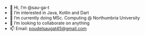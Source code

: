 - 👋 Hi, I’m @sau-ga-t
- 👀 I’m interested in Java, Kotlin and Dart
- 🌱 I’m currently doing MSc. Computing @ Northumbria University
- 💞️ I’m looking to collaborate on anything
- 📫 Email: poudelsaugat45@gmail.com

<!---
sau-ga-t/sau-ga-t is a ✨ special ✨ repository because its `README.md` (this file) appears on your GitHub profile.
You can click the Preview link to take a look at your changes.
--->
